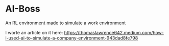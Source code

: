 # AI-Boss
An RL environment made to simulate a work environment
 
I worte an article on it here:
https://thomaslawrence642.medium.com/how-i-used-ai-to-simulate-a-company-environment-943dad8fe798
